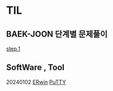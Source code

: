 # TIL

  ## BAEK-JOON 단계별 문제풀이  
  [step.1](https://github.com/hcchae0306/TIL/blob/master/BAEK-JOON/step1.md)

  ## SoftWare , Tool
  20240102
  [ERwin](https://github.com/hcchae0306/TIL/blob/master/TOOL%20.%20PROGRAM/ERwin.md)
  [PuTTY](https://github.com/hcchae0306/TIL/blob/master/TOOL%20.%20PROGRAM/PuTTY.md)
